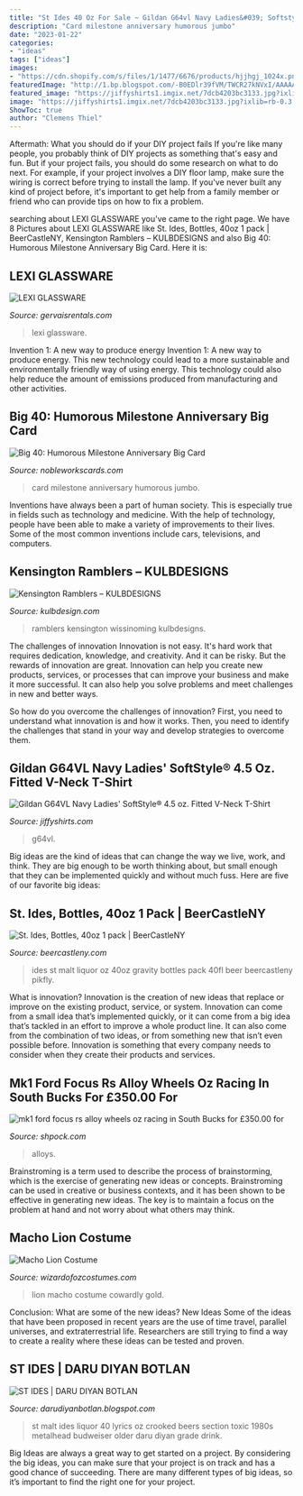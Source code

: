 ```yaml
---
title: "St Ides 40 Oz For Sale ~ Gildan G64vl Navy Ladies&#039; Softstyle® 4.5 Oz. Fitted V-neck T-shirt"
description: "Card milestone anniversary humorous jumbo"
date: "2023-01-22"
categories:
- "ideas"
tags: ["ideas"]
images:
- "https://cdn.shopify.com/s/files/1/1477/6676/products/hjjhgj_1024x.png?v=1595384717"
featuredImage: "http://1.bp.blogspot.com/-B0EDlr39fVM/TWCR27kNVxI/AAAAAAAAAqY/qdTiK4YEBDA/s1600/st+ides+malt+liquor+40+oz.png"
featured_image: "https://jiffyshirts1.imgix.net/7dcb4203bc3133.jpg?ixlib=rb-0.3.4&amp;auto=format&amp;fit=fill&amp;fill=solid&amp;trim-color=FFFFFF&amp;trim=color&amp;trim-tol=8&amp;w=307&amp;h=480&amp;q=80&amp;dpr=2"
image: "https://jiffyshirts1.imgix.net/7dcb4203bc3133.jpg?ixlib=rb-0.3.4&amp;auto=format&amp;fit=fill&amp;fill=solid&amp;trim-color=FFFFFF&amp;trim=color&amp;trim-tol=8&amp;w=307&amp;h=480&amp;q=80&amp;dpr=2"
ShowToc: true
author: "Clemens Thiel"
---
```



Aftermath: What you should do if your DIY project fails
If you're like many people, you probably think of DIY projects as something that's easy and fun. But if your project fails, you should do some research on what to do next. For example, if your project involves a DIY floor lamp, make sure the wiring is correct before trying to install the lamp. If you've never built any kind of project before, it's important to get help from a family member or friend who can provide tips on how to fix a problem.

	

		
searching about LEXI GLASSWARE you've came to the right page. We have 8 Pictures about LEXI GLASSWARE like St. Ides, Bottles, 40oz 1 pack | BeerCastleNY, Kensington Ramblers – KULBDESIGNS and also Big 40: Humorous Milestone Anniversary Big Card. Here it is:
		
    
## LEXI GLASSWARE

<img loading=lazy src="https://www.gervaisrentals.com/imgs/product/j5mU5xRu5Ff9MwdCkh2aeweHAUIgD1ksakwa4GtVYxK3eVBtWP.jpg" onerror="this.onerror=null;this.src='https://tse3.mm.bing.net/th?id=OIP.oTz2aoG82FFzt-tOLP3MzgHaLN&amp;pid=15.1';" alt="LEXI GLASSWARE">

_Source: gervaisrentals.com_

>lexi glassware. 

	

Invention 1: A new way to produce energy
Invention 1: A new way to produce energy. This new technology could lead to a more sustainable and environmentally friendly way of using energy. This technology could also help reduce the amount of emissions produced from manufacturing and other activities.

    
## Big 40: Humorous Milestone Anniversary Big Card

<img loading=lazy src="https://s.yimg.com/aah/yhst-94387763560218/big-40-jumbo-card-14.jpg" onerror="this.onerror=null;this.src='https://tse2.mm.bing.net/th?id=OIP.22gT8dvkihP2--GhlYlYnwHaHa&amp;pid=15.1';" alt="Big 40: Humorous Milestone Anniversary Big Card">

_Source: nobleworkscards.com_

>card milestone anniversary humorous jumbo. 

	

Inventions have always been a part of human society. This is especially true in fields such as technology and medicine. With the help of technology, people have been able to make a variety of improvements to their lives. Some of the most common inventions include cars, televisions, and computers.

    
## Kensington Ramblers – KULBDESIGNS

<img loading=lazy src="https://cdn.shopify.com/s/files/1/1477/6676/products/hjjhgj_1024x.png?v=1595384717" onerror="this.onerror=null;this.src='https://tse2.mm.bing.net/th?id=OIP.a-0f-ZVW5RYm2CpUOG1FaAHaJP&amp;pid=15.1';" alt="Kensington Ramblers – KULBDESIGNS">

_Source: kulbdesign.com_

>ramblers kensington wissinoming kulbdesigns. 

	

The challenges of innovation
Innovation is not easy. It's hard work that requires dedication, knowledge, and creativity. And it can be risky. But the rewards of innovation are great.
Innovation can help you create new products, services, or processes that can improve your business and make it more successful. It can also help you solve problems and meet challenges in new and better ways.

So how do you overcome the challenges of innovation? First, you need to understand what innovation is and how it works. Then, you need to identify the challenges that stand in your way and develop strategies to overcome them.

    
## Gildan G64VL Navy Ladies&#039; SoftStyle® 4.5 Oz. Fitted V-Neck T-Shirt

<img loading=lazy src="https://jiffyshirts1.imgix.net/7dcb4203bc3133.jpg?ixlib=rb-0.3.4&amp;auto=format&amp;fit=fill&amp;fill=solid&amp;trim-color=FFFFFF&amp;trim=color&amp;trim-tol=8&amp;w=307&amp;h=480&amp;q=80&amp;dpr=2" onerror="this.onerror=null;this.src='https://tse3.mm.bing.net/th?id=OIP.oUZvLAvjHfr8__W5w1EEPwHaLl&amp;pid=15.1';" alt="Gildan G64VL Navy Ladies&#039; SoftStyle® 4.5 oz. Fitted V-Neck T-Shirt">

_Source: jiffyshirts.com_

>g64vl. 

	

Big ideas are the kind of ideas that can change the way we live, work, and think. They are big enough to be worth thinking about, but small enough that they can be implemented quickly and without much fuss. Here are five of our favorite big ideas: 

    
## St. Ides, Bottles, 40oz 1 Pack | BeerCastleNY

<img loading=lazy src="https://beercastleny.com/wp-content/uploads/2017/11/St.-Ides-Bottles-40oz-1-pack.jpg" onerror="this.onerror=null;this.src='https://tse1.mm.bing.net/th?id=OIP.QjnXyAEdq2_A_xpNrnlmmQHaHa&amp;pid=15.1';" alt="St. Ides, Bottles, 40oz 1 pack | BeerCastleNY">

_Source: beercastleny.com_

>ides st malt liquor oz 40oz gravity bottles pack 40fl beer beercastleny pikfly. 

	

What is innovation?
Innovation is the creation of new ideas that replace or improve on the existing product, service, or system. Innovation can come from a small idea that’s implemented quickly, or it can come from a big idea that’s tackled in an effort to improve a whole product line. It can also come from the combination of two ideas, or from something new that isn’t even possible before. Innovation is something that every company needs to consider when they create their products and services.

    
## Mk1 Ford Focus Rs Alloy Wheels Oz Racing In South Bucks For £350.00 For

<img loading=lazy src="https://webimg.secondhandapp.com/w-i-mgl/5cc9a63832e6fa630409b75c" onerror="this.onerror=null;this.src='https://tse2.mm.bing.net/th?id=OIP.4SKbFz4ni0Aicngp5iHBIgHaJ4&amp;pid=15.1';" alt="mk1 ford focus rs alloy wheels oz racing in South Bucks for £350.00 for">

_Source: shpock.com_

>alloys. 

	

Brainstroming is a term used to describe the process of brainstorming, which is the exercise of generating new ideas or concepts. Brainstroming can be used in creative or business contexts, and it has been shown to be effective in generating new ideas. The key is to maintain a focus on the problem at hand and not worry about what others may think.

    
## Macho Lion Costume

<img loading=lazy src="http://images.wizardofozcostumes.com/products/3781/1-1/macho-lion-costume.jpg" onerror="this.onerror=null;this.src='https://tse1.mm.bing.net/th?id=OIP.r-ZyRedIfQfsdqmTyBc8wgHaKl&amp;pid=15.1';" alt="Macho Lion Costume">

_Source: wizardofozcostumes.com_

>lion macho costume cowardly gold. 

	

Conclusion: What are some of the new ideas?
New Ideas
Some of the ideas that have been proposed in recent years are the use of time travel, parallel universes, and extraterrestrial life. Researchers are still trying to find a way to create a reality where these ideas can be tested and proven.

    
## ST IDES | DARU DIYAN BOTLAN

<img loading=lazy src="http://1.bp.blogspot.com/-B0EDlr39fVM/TWCR27kNVxI/AAAAAAAAAqY/qdTiK4YEBDA/s1600/st+ides+malt+liquor+40+oz.png" onerror="this.onerror=null;this.src='https://tse2.mm.bing.net/th?id=OIP.j385r-EIodCSWXYrADel4wAAAA&amp;pid=15.1';" alt="ST IDES | DARU DIYAN BOTLAN">

_Source: darudiyanbotlan.blogspot.com_

>st malt ides liquor 40 lyrics oz crooked beers section toxic 1980s metalhead budweiser older daru diyan grade drink. 

	

Big Ideas are always a great way to get started on a project. By considering the big ideas, you can make sure that your project is on track and has a good chance of succeeding. There are many different types of big ideas, so it’s important to find the right one for your project.

